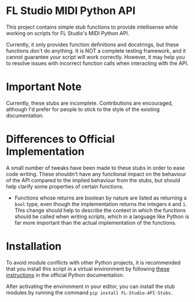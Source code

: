 # FL Studio MIDI Python API

This project contains simple stub functions to provide intellisense while
working on scripts for FL Studio's MIDI Python API.

Currently, it only provides function definitions and docstrings, but these
functions don't do anything. It is NOT a complete testing framework, and it
cannot guarantee your script will work correctly. However, it may help you to
resolve issues with incorrect function calls when interacting with the API.

# Important Note

Currently, these stubs are incomplete. Contributions are encouraged, although
I'd prefer for people to stick to the style of the existing documentation.

# Differences to Official Implementation

A small number of tweaks have been made to these stubs in order to ease code 
writing. These shouldn't have any functional impact on the behaviour of the API
compared to the implied behaviour from the stubs, but should help clarify some
properties of certain functions.

 * Functions whose returns are boolean by nature are listed as returning a 
 `bool` type, even though the implementation returns the integers `0` and `1`.
 This change should help to describe the context in which the functions should 
 be called when writing scripts, which in a language like Python is far more 
 important than the actual implementation of the functions.

# Installation

To avoid module conflicts with other Python projects, it is recommended that 
you install this script in a virtual environment by following 
[these instructions](https://docs.python.org/3/library/venv.html) in the 
official Python documentation.

After activating the environment in your editor, you can install the stub 
modules by running the command `pip install FL-Studio-API-Stubs`.
